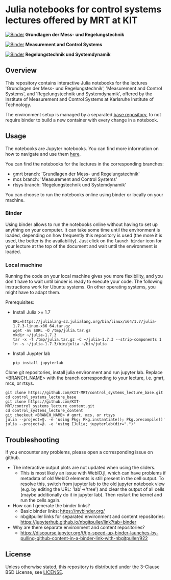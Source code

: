 # Julia notebooks for control systems lectures offered by MRT at KIT
[![Binder](https://mybinder.org/badge_logo.svg)](https://mybinder.org/v2/gh/KIT-MRT/control_systems_lecture_base/HEAD?urlpath=git-pull%3Frepo%3Dhttps%253A%252F%252Fgithub.com%252FKIT-MRT%252Fcontrol_systems_lecture_content%26urlpath%3Dlab%252Ftree%252Fcontrol_systems_lecture_content%252F%26branch%3Dgmrt) **Grundlagen der Mess- und Regelungstechnik**

[![Binder](https://mybinder.org/badge_logo.svg)](https://mybinder.org/v2/gh/KIT-MRT/control_systems_lecture_base/HEAD?urlpath=git-pull%3Frepo%3Dhttps%253A%252F%252Fgithub.com%252FKIT-MRT%252Fcontrol_systems_lecture_content%26urlpath%3Dlab%252Ftree%252Fcontrol_systems_lecture_content%252F%26branch%3Dmcs) **Measurement and Control Systems**

[![Binder](https://mybinder.org/badge_logo.svg)](https://mybinder.org/v2/gh/KIT-MRT/control_systems_lecture_base/HEAD?urlpath=git-pull%3Frepo%3Dhttps%253A%252F%252Fgithub.com%252FKIT-MRT%252Fcontrol_systems_lecture_content%26urlpath%3Dlab%252Ftree%252Fcontrol_systems_lecture_content%252F%26branch%3Drtsys) **Regelungstechnik und Systemdynamik**

## Overview

This repository contains interactive Julia notebooks for the lectures 'Grundlagen der Mess- und Regelungstechnik', 'Measurement and Control Systems', and 'Regelungstechnik und Systemdynamik', offered by the Institute of Measurement and Control Systems at Karlsruhe Institute of Technology.

The environment setup is managed by a separated [base repository](https://github.com/KIT-MRT/control_systems_lecture_base), to not require binder to build a new container with every change in a notebook.

## Usage

The notebooks are Jupyter notebooks.
You can find more information on how to navigate and use them [here](https://jupyterlab.readthedocs.io/en/stable/user/interface.html#).

You can find the notebooks for the lectures in the corresponding branches:

- gmrt branch: 'Grundlagen der Mess- und Regelungstechnik'
- mcs branch: 'Measurement and Control Systems'
- rtsys branch: 'Regelungstechnik und Systemdynamik'

You can choose to run the notebooks online using binder or locally on your machine.

### Binder

Using binder allows to run the notebooks online without having to set up anything on your computer.
It can take some time until the environment is loaded, depending on how frequently this repository is used (the more it is used, the better is the availability). Just click on the `launch binder` icon for your lecture at the top of the document and wait until the environment is loaded.

### Local machine

Running the code on your local machine gives you more flexibility, and you don't have to wait until binder is ready to execute your code. The following instructions work for Ubuntu systems. On other operating systems, you might have to adapt them.

Prerequisites:
- Install Julia >= 1.7
  ```
  URL=https://julialang-s3.julialang.org/bin/linux/x64/1.7/julia-1.7.3-linux-x86_64.tar.gz
  wget -nv $URL -O /tmp/julia.tar.gz
  mkdir ~/julia-1.7.3
  tar -x -f /tmp/julia.tar.gz -C ~/julia-1.7.3 --strip-components 1
  ln -s ~/julia-1.7.3/bin/julia ~/bin/julia
  ```
- Install Juypter lab
  ```
  pip install jupyterlab
  ```

Clone git repositories, install julia environment and run jupyter lab.
Replace <BRANCH_NAME> with the branch corresponding to your lecture, i.e. gmrt, mcs, or rtsys.

```
git clone https://github.com/KIT-MRT/control_systems_lecture_base.git
cd control_systems_lecture_base
git clone https://github.com/KIT-MRT/control_systems_lecture_content.git
cd control_systems_lecture_content
git checkout <BRANCH_NAME> # gmrt, mcs, or rtsys
julia --project=@. -e 'using Pkg; Pkg.instantiate(); Pkg.precompile()'
julia --project=@. -e 'using IJulia; jupyterlab(dir=".")'
```

## Troubleshooting

If you encounter any problems, please open a corresponding issue on github.

- The interactive output plots are not updated when using the sliders.
  - This is most likely an issue with WebIO.jl, which can have problems if metadata of old WebIO elements is still present in the cell output. To resolve this, switch from jupyter lab to the old jupyter notebook view (e.g. by editing the URL: 'lab'->'tree') and clear the output of all cells (maybe additionally do it in jupyter lab). Then restart the kernel and run the cells again.
- How can I generate the binder links?
  - Basic binder links: https://mybinder.org/
  - nbgitpuller links for separated environment and content repositories: https://jupyterhub.github.io/nbgitpuller/link?tab=binder
- Why are there separate environment and content repositories?
  - https://discourse.jupyter.org/t/tip-speed-up-binder-launches-by-pulling-github-content-in-a-binder-link-with-nbgitpuller/922

## License

Unless otherwise stated, this repository is distributed under the 3-Clause BSD License, see [LICENSE](LICENSE).
